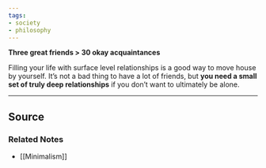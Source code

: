 ```yaml
---
tags:
- society
- philosophy
---
```

**Three great friends > 30 okay acquaintances**

Filling your life with surface level relationships is a good way to move house by yourself. It’s not a bad thing to have a lot of friends, but **you need a small set of truly deep relationships** if you don’t want to ultimately be alone.

---

## Source


### Related Notes
- [[Minimalism]]